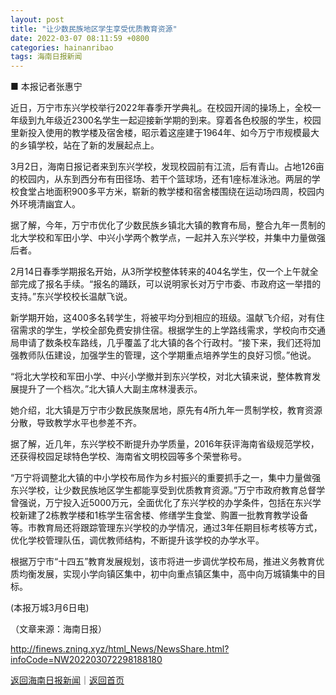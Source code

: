 ```yaml
---
layout: post
title: "让少数民族地区学生享受优质教育资源"
date: 2022-03-07 08:11:59 +0800
categories: hainanribao
tags: 海南日报新闻
---
```

<p>■ 本报记者张惠宁</p>
 <p>近日，万宁市东兴学校举行2022年春季开学典礼。在校园开阔的操场上，全校一年级到九年级近2300名学生一起迎接新学期的到来。穿着各色校服的学生，校园里新投入使用的教学楼及宿舍楼，昭示着这座建于1964年、如今万宁市规模最大的乡镇学校，站在了新的发展起点上。</p>
 <p>3月2日，海南日报记者来到东兴学校，发现校园前有江流，后有青山。占地126亩的校园内，从东到西分布有田径场、若干个篮球场，还有1座标准泳池。两层的学校食堂占地面积900多平方米，崭新的教学楼和宿舍楼围绕在运动场四周，校园内外环境清幽宜人。</p>
 <p>据了解，今年，万宁市优化了少数民族乡镇北大镇的教育布局，整合九年一贯制的北大学校和军田小学、中兴小学两个教学点，一起并入东兴学校，并集中力量做强后者。</p>
 <p>2月14日春季学期报名开始，从3所学校整体转来的404名学生，仅一个上午就全部完成了报名手续。“报名的踊跃，可以说明家长对万宁市委、市政府这一举措的支持。”东兴学校校长温献飞说。</p>
 <p>新学期开始，这400多名转学生，将被平均分到相应的班级。温献飞介绍，对有住宿需求的学生，学校全部免费安排住宿。根据学生的上学路线需求，学校向市交通局申请了数条校车路线，几乎覆盖了北大镇的各个行政村。“接下来，我们还将加强教师队伍建设，加强学生的管理，这个学期重点培养学生的良好习惯。”他说。</p>
 <p>“将北大学校和军田小学、中兴小学撤并到东兴学校，对北大镇来说，整体教育发展提升了一个档次。”北大镇人大副主席林漫表示。</p>
 <p>她介绍，北大镇是万宁市少数民族聚居地，原先有4所九年一贯制学校，教育资源分散，导致教学水平也参差不齐。</p>
 <p>据了解，近几年，东兴学校不断提升办学质量，2016年获评海南省级规范学校，还获得校园足球特色学校、海南省文明校园等多个荣誉称号。</p>
 <p>“万宁将调整北大镇的中小学校布局作为乡村振兴的重要抓手之一，集中力量做强东兴学校，让少数民族地区学生都能享受到优质教育资源。”万宁市政府教育总督学曾强说，万宁投入近5000万元，全面优化了东兴学校的办学条件，包括在东兴学校新建了2栋教学楼和1栋学生宿舍楼、修缮学生食堂、购置一批教育教学设备等。市教育局还将跟踪管理东兴学校的办学情况，通过3年任期目标考核等方式，优化学校管理队伍，调优教师结构，不断提升该学校的办学水平。</p>
 <p>根据万宁市“十四五”教育发展规划，该市将进一步调优学校布局，推进义务教育优质均衡发展，实现小学向镇区集中，初中向重点镇区集中，高中向万城镇集中的目标。</p>
 <p>(本报万城3月6日电)</p><p class="em_media">（文章来源：海南日报）</p>

<http://finews.zning.xyz/html_News/NewsShare.html?infoCode=NW202203072298188180>

[返回海南日报新闻](//finews.withounder.com/category/hainanribao.html)｜[返回首页](//finews.withounder.com/)
